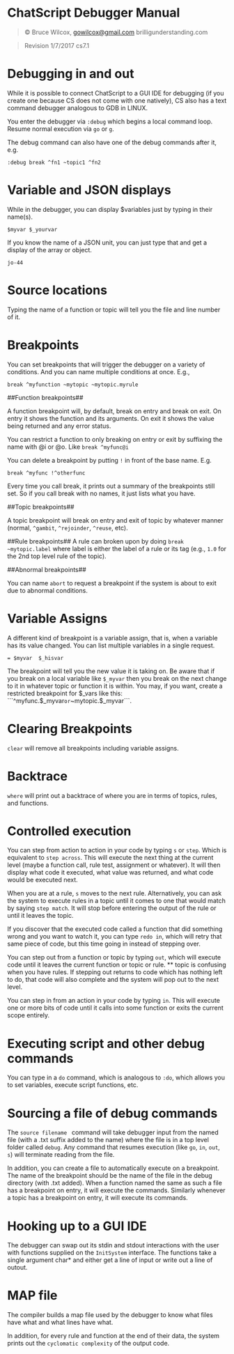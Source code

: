 # ChatScript Debugger Manual

> © Bruce Wilcox, gowilcox@gmail.com brilligunderstanding.com


> Revision 1/7/2017 cs7.1

# Debugging in and out

While it is possible to connect ChatScript to a GUI IDE for debugging (if you create one because CS does not come with one natively),
CS also has a text command debugger analogous to GDB in LINUX.

You enter the debugger via ```:debug```
which begins a local command loop. Resume normal execution via
```go``` or ```g```.

The debug command can also have one of the debug commands after it, e.g.
```
:debug break ^fn1 ~topic1 ^fn2
```

# Variable and JSON displays

While in the debugger, you can display $variables just by typing in their name(s).
```
$myvar $_yourvar
```

If you know the name of a JSON unit, you can just type that and get a display of the array or object.
```
jo-44
```

# Source locations
Typing the name of a function or topic will tell you the file and line number of it.

# Breakpoints

You can set breakpoints that will trigger the debugger on a variety of conditions. And you can 
name multiple conditions at once. E.g.,
```
break ^myfunction ~mytopic ~mytopic.myrule
```

##Function breakpoints##

A function breakpoint will, by default, break on entry and break on exit. On entry it shows the 
function and its arguments. On exit it shows the value being returned and any error status.

You can restrict a function to only breaking on entry or exit by suffixing the name with @i or
@o. Like ```break ^myfunc@i```

You can delete a breakpoint by putting ```!``` in front of the base name. E.g.
```
break ^myfunc !^otherfunc
```

Every time you call break, it prints out a summary of the breakpoints still set. So if you
call break with no names, it just lists what you have.

##Topic breakpoints##

A topic breakpoint will break on entry and exit of topic by whatever manner (normal, ```^gambit```, ```^rejoinder```,
```^reuse```, etc). 

##Rule breakpoints##
A rule can broken upon by doing `break ~mytopic.label` where label is either the label of a rule
or its tag (e.g., `1.0` for the 2nd top level rule of the topic).

##Abnormal breakpoints##

You can name ```abort``` to request a breakpoint if the system is about to exit due to abnormal conditions.

# Variable Assigns

A different kind of breakpoint is a variable assign, that is, when a variable has its value changed.
You can list multiple variables in a single request.
```
= $myvar  $_hisvar
```

The breakpoint will tell you the new value it is taking on. Be aware that if you break on a local variable like 
```$_myvar``` then you break on the next change to it in whatever topic or function it is within. You may, if you want,
create a restricted breakpoint for $_vars like this: ```^myfunc.$_myvar``` or ```~mytopic.$_myvar```.

# Clearing Breakpoints
```clear``` will remove all breakpoints including variable assigns.

# Backtrace

```where``` will print out a backtrace of where you are in terms of topics, rules, and functions.

# Controlled execution

You can step from action to action in your code by typing ```s``` or ```step```. Which is
equivalent to `step across`. This will execute the
next thing at the current level (maybe a function call, rule test, assignment or whatever). It will then
display what code it executed, what value was returned, and what code would be executed next. 

When you are at 
a rule, ```s``` moves to the next rule. Alternatively, you can ask the system to execute rules
in a topic until it comes to one that would match by saying ```step match```. It will stop before
entering the output of the rule or until it leaves the topic.

If you discover that the executed code called a function that did something wrong and you want to
watch it, you can type ```redo in```, which will retry that same piece of code, but this time
going in instead of stepping over.

You can step out from a function or topic by typing ```out```, which will execute code until it
leaves the current function or topic or rule. ** topic is confusing when you have rules.
If stepping out returns to code which has nothing left to do, that code will also complete and
the system will pop out to the next level.

You can step in from an action in your code by typing ```in```. This will execute one or more
bits of code until it calls into some function or exits the current scope entirely.

# Executing script and other debug commands

You can type in a ```do``` command, which is analogous to ```:do```, which allows you to set
variables, execute script functions, etc. 

# Sourcing a file of debug commands

The ```source filename ``` command will take debugger input from the named file (with a .txt suffix
added to the name) where the file is in a top level folder called ```debug```. Any command that
resumes execution (like ```go```, ```in```, ```out```, ```s```) will terminate reading from the file.

In addition, you can create a file to automatically execute on a breakpoint. The name of the breakpoint
should be the name of the file in the debug directory (with .txt added). When a function named the same
as such a file has a breakpoint on entry, it will execute the commands. Similarly whenever a topic
has a breakpoint on entry, it will execute its commands.

# Hooking up to a GUI IDE

The debugger can swap out its stdin and stdout interactions with the user with functions supplied on the
`InitSystem` interface. The functions take a single argument char* and either get a line of input or write
out a line of outout.

# MAP file

The compiler builds a map file used by the debugger to know what files have what and what lines have what.

In addition, for every rule and function at the end of their data, the system prints out
the `cyclomatic complexity` of the output code.